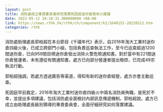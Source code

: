 ```yaml
---
layout: post
title: 消防處成立專責委員會研究落實死因庭迷你倉致命火建議
date: 2022-05-12 10:18:31.000000000 +08:00
link: https://news.rthk.hk/rthk/ch/component/k2/1648152-20220512.htm
categories: rthk
---
```


消防處助理處長郭柏超在本台節目《千禧年代》表示，自2016年淘大工業村迷你倉四級火後，已成立跨部門小組，包括負責巡查執法工作，至今已巡查超過1200間迷你倉，已向959間目標迷你倉發出消除火警危險通知書。對於當中有221間迷你倉營運者，未有遵從有關通知書，處方已向部分營運者提出檢控，已完成49宗執法行動。

郭柏超強調，若處方透過廣告等渠道，得知有新的迷你倉經營，處方亦會主動巡查。

死因庭早前裁定，2016年淘大工業村迷你倉四級火中兩名消防員殉職，是死於不幸，並提出多項建議，包括消防處全面檢討內部訊息傳遞機制。郭柏超說，處方已成立由助理處長級別領導的專責委員會，全面仔細研究如何落實建議。
